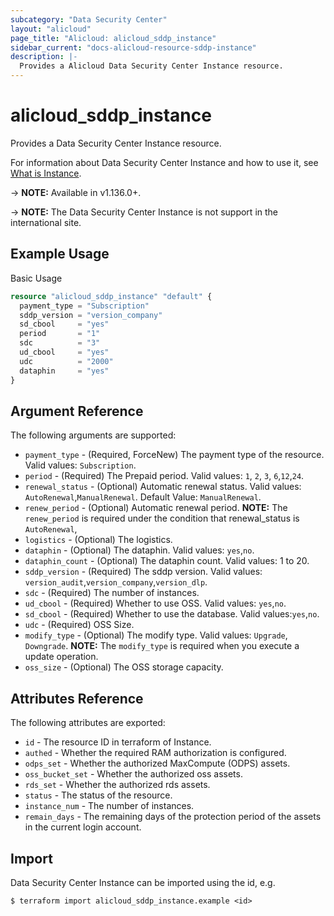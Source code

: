 ```yaml
---
subcategory: "Data Security Center"
layout: "alicloud"
page_title: "Alicloud: alicloud_sddp_instance"
sidebar_current: "docs-alicloud-resource-sddp-instance"
description: |-
  Provides a Alicloud Data Security Center Instance resource.
---
```


# alicloud\_sddp\_instance

Provides a Data Security Center Instance resource.

For information about Data Security Center Instance and how to use it, see [What is Instance](https://help.aliyun.com/product/88674.html).

-> **NOTE:** Available in v1.136.0+.

-> **NOTE:** The Data Security Center Instance is not support in the international site.

## Example Usage

Basic Usage

```terraform
resource "alicloud_sddp_instance" "default" {
  payment_type = "Subscription"
  sddp_version = "version_company"
  sd_cbool     = "yes"
  period       = "1"
  sdc          = "3"
  ud_cbool     = "yes"
  udc          = "2000"
  dataphin     = "yes"
}

```

## Argument Reference

The following arguments are supported:

* `payment_type` - (Required, ForceNew) The payment type of the resource. Valid values: `Subscription`.
* `period` - (Required) The Prepaid period. Valid values: `1`, `2`, `3`, `6`,`12`,`24`.
* `renewal_status` - (Optional) Automatic renewal status. Valid values: `AutoRenewal`,`ManualRenewal`. Default Value: `ManualRenewal`.
* `renew_period` - (Optional) Automatic renewal period. **NOTE:** The `renew_period` is required under the condition that renewal_status is `AutoRenewal`,
* `logistics` - (Optional) The logistics.
* `dataphin` - (Optional) The dataphin. Valid values: `yes`,`no`.
* `dataphin_count` - (Optional) The dataphin count. Valid values: 1 to 20.
* `sddp_version` - (Required) The sddp version. Valid values: `version_audit`,`version_company`,`version_dlp`.
* `sdc` - (Required) The number of instances.
* `ud_cbool` - (Required) Whether to use OSS. Valid values: `yes`,`no`.
* `sd_cbool` - (Required) Whether to use the database. Valid values:`yes`,`no`.
* `udc` - (Required) OSS Size.
* `modify_type` - (Optional) The modify type. Valid values: `Upgrade`, `Downgrade`.  **NOTE:** The `modify_type` is required when you execute a update operation.
* `oss_size` - (Optional) The OSS storage capacity.


## Attributes Reference

The following attributes are exported:

* `id` - The resource ID in terraform of Instance.
* `authed` - Whether the required RAM authorization is configured.
* `odps_set` - Whether the authorized MaxCompute (ODPS) assets.
* `oss_bucket_set` - Whether the authorized oss assets.
* `rds_set` - Whether the authorized rds assets.
* `status` - The status of the resource.
* `instance_num` - The number of instances.
* `remain_days` -  The remaining days of the protection period of the assets in the current login account.

## Import

Data Security Center Instance can be imported using the id, e.g.

```
$ terraform import alicloud_sddp_instance.example <id>
```
